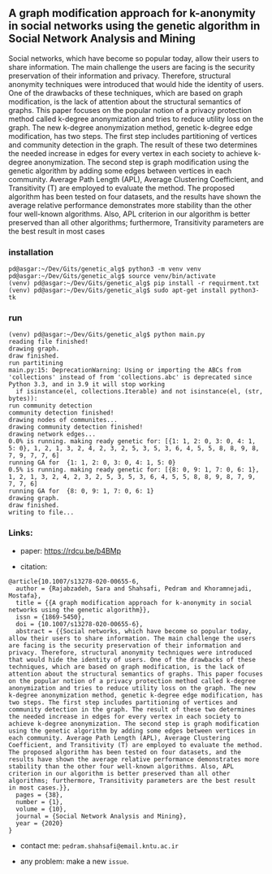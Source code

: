 ## A graph modification approach for k-anonymity in social networks using the genetic algorithm in Social Network Analysis and Mining
Social networks, which have become so popular today, allow their users to share information. The main challenge the users are facing is the security preservation of their information and privacy. Therefore, structural anonymity techniques were introduced that would hide the identity of users. One of the drawbacks of these techniques, which are based on graph modification, is the lack of attention about the structural semantics of graphs. This paper focuses on the popular notion of a privacy protection method called k-degree anonymization and tries to reduce utility loss on the graph. The new k-degree anonymization method, genetic k-degree edge modification, has two steps. The first step includes partitioning of vertices and community detection in the graph. The result of these two determines the needed increase in edges for every vertex in each society to achieve k-degree anonymization. The second step is graph modification using the genetic algorithm by adding some edges between vertices in each community. Average Path Length (APL), Average Clustering Coefficient, and Transitivity (T) are employed to evaluate the method. The proposed algorithm has been tested on four datasets, and the results have shown the average relative performance demonstrates more stability than the other four well-known algorithms. Also, APL criterion in our algorithm is better preserved than all other algorithms; furthermore, Transitivity parameters are the best result in most cases
### installation
```commandline
pd@asgar:~/Dev/Gits/genetic_alg$ python3 -m venv venv
pd@asgar:~/Dev/Gits/genetic_alg$ source venv/bin/activate
(venv) pd@asgar:~/Dev/Gits/genetic_alg$ pip install -r requirment.txt 
(venv) pd@asgar:~/Dev/Gits/genetic_alg$ sudo apt-get install python3-tk
```
### run 
```commandline
(venv) pd@asgar:~/Dev/Gits/genetic_alg$ python main.py 
reading file finished!
drawing graph.
draw finished.
run partitining
main.py:15: DeprecationWarning: Using or importing the ABCs from 'collections' instead of from 'collections.abc' is deprecated since Python 3.3, and in 3.9 it will stop working
  if isinstance(el, collections.Iterable) and not isinstance(el, (str, bytes)):
run community detection
community detection finished!
drawing nodes of communites...
drawing community detection finished!
drawing network edges...
0.0% is running. making ready genetic for: [{1: 1, 2: 0, 3: 0, 4: 1, 5: 0}, 1, 2, 1, 3, 2, 4, 2, 3, 2, 5, 3, 5, 3, 6, 4, 5, 5, 8, 8, 9, 8, 7, 9, 7, 7, 6]
running GA for  {1: 1, 2: 0, 3: 0, 4: 1, 5: 0}
0.5% is running. making ready genetic for: [{8: 0, 9: 1, 7: 0, 6: 1}, 1, 2, 1, 3, 2, 4, 2, 3, 2, 5, 3, 5, 3, 6, 4, 5, 5, 8, 8, 9, 8, 7, 9, 7, 7, 6]
running GA for  {8: 0, 9: 1, 7: 0, 6: 1}
drawing graph.
draw finished.
writing to file...

```

### Links:

- paper: https://rdcu.be/b4BMp

- citation:
```
@article{10.1007/s13278-020-00655-6, 
  author = {Rajabzadeh, Sara and Shahsafi, Pedram and Khoramnejadi, Mostafa}, 
  title = {{A graph modification approach for k-anonymity in social networks using the genetic algorithm}}, 
  issn = {1869-5450}, 
  doi = {10.1007/s13278-020-00655-6}, 
  abstract = {{Social networks, which have become so popular today, allow their users to share information. The main challenge the users are facing is the security preservation of their information and privacy. Therefore, structural anonymity techniques were introduced that would hide the identity of users. One of the drawbacks of these techniques, which are based on graph modification, is the lack of attention about the structural semantics of graphs. This paper focuses on the popular notion of a privacy protection method called k-degree anonymization and tries to reduce utility loss on the graph. The new k-degree anonymization method, genetic k-degree edge modification, has two steps. The first step includes partitioning of vertices and community detection in the graph. The result of these two determines the needed increase in edges for every vertex in each society to achieve k-degree anonymization. The second step is graph modification using the genetic algorithm by adding some edges between vertices in each community. Average Path Length (APL), Average Clustering Coefficient, and Transitivity (T) are employed to evaluate the method. The proposed algorithm has been tested on four datasets, and the results have shown the average relative performance demonstrates more stability than the other four well-known algorithms. Also, APL criterion in our algorithm is better preserved than all other algorithms; furthermore, Transitivity parameters are the best result in most cases.}}, 
  pages = {38}, 
  number = {1}, 
  volume = {10}, 
  journal = {Social Network Analysis and Mining}, 
  year = {2020}
}
```

- contact me: `pedram.shahsafi@email.kntu.ac.ir`

- any problem: make a new `issue`.